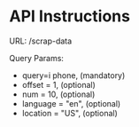 # API Instructions

URL: /scrap-data

Query Params:

- query=i phone, (mandatory)
- offset = 1, (optional)
- num = 10, (optional)
- language = "en", (optional)
- location = "US", (optional)
    

